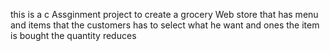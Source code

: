 this is a c Assginment project to create a grocery Web store that has menu and items that the customers has to select what he want and ones the item is bought the quantity reduces
